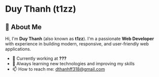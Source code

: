 # Duy Thanh (t1zz)

## 👋 About Me

Hi, I'm **Duy Thanh** (also known as **t1zz**). I'm a passionate **Web Developer** with experience in building modern, responsive, and user-friendly web applications.

- 🔭 Currently working at **???**  
- 🌱 Always learning new technologies and improving my skills  
- 📫 How to reach me: [dthanhff318@gmail.com](mailto:dthanhff318@gmail.com)
